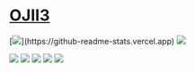 # [OJII3](https://ojii3.vercel.app)

[![](https://github-readme-stats.vercel.app/api?username=OJII3&count_private=true&show_icons=true&hide_title=true')](https://github-readme-stats.vercel.app)
[![](https://github-readme-stats.vercel.app/api/top-langs/?username=OJII3&count_private=trye&layout=compact&langs_count=10&hide=shaderlab,mathematica,hlsl)](https://github-readme-stats.vercel.app)

[![](https://raw.githubusercontent.com/OJII3/github-profile-summary/main/profile-summary-card-output/github/0-profile-details.svg)](https://github.com/vn7n24fzkq/github-profile-summary-cards)
[![](https://raw.githubusercontent.com/OJII3/github-profile-summary/main/profile-summary-card-output/github/1-repos-per-language.svg)](https://github.com/vn7n24fzkq/github-profile-summary-cards) [![](https://raw.githubusercontent.com/OJII3/github-profile-summary/main/profile-summary-card-output/github/2-most-commit-language.svg)](https://github.com/vn7n24fzkq/github-profile-summary-cards)
[![](https://raw.githubusercontent.com/OJII3/github-profile-summary/main/profile-summary-card-output/github/3-stats.svg)](https://github.com/vn7n24fzkq/github-profile-summary-cards) [![](https://raw.githubusercontent.com/OJII3/github-profile-summary/main/profile-summary-card-output/github/4-productive-time.svg)](https://github.com/vn7n24fzkq/github-profile-summary-cards)
